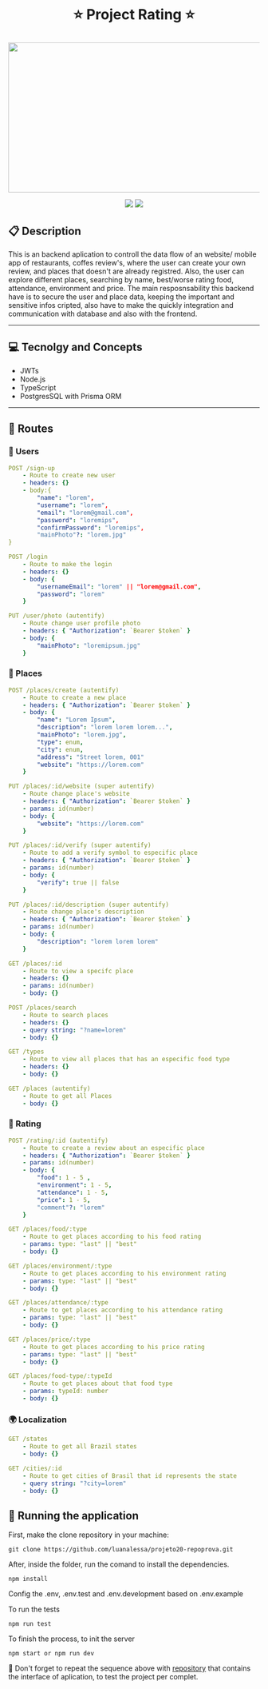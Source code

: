 # <p align = "center">⭐ Project Rating ⭐</p>

<p align="center">
   <img src="https://www.impactplus.com/hubfs/customer-reviews-in-sales-featured.jpg" width="600" height="300" object-fit="cover"/>
</p>

<p align = "center">
   <img src="https://img.shields.io/badge/author-lucasmartinso-4dae71?style=flat-square" />
   <img src="https://img.shields.io/github/languages/count/lucasmartinso/projeto20-repoprovas?color=4dae71&style=flat-square" />
</p>


##  :clipboard: Description

This is an backend aplication to controll the data flow of an website/ mobile app of restaurants, coffes review's, where the user can create your own review, and places that doesn't are already registred. Also, the user can explore different places, searching by name, best/worse rating food, attendance, environment and price. The main resposnsability this backend have is to secure the user and place data, keeping the important and sensitive infos cripted, also have to make the quickly integration and communication with database and also with the frontend. 
***

## :computer:	 Tecnolgy and Concepts 

- JWTs
- Node.js
- TypeScript
- PostgresSQL with Prisma ORM

***

## :rocket: Routes

### 👥 Users 

```yml
POST /sign-up
    - Route to create new user
    - headers: {}
    - body:{
        "name": "lorem",
        "username": "lorem",
        "email": "lorem@gmail.com",
        "password": "loremips",
        "confirmPassword": "loremips",
        "mainPhoto"?: "lorem.jpg"
}
```
    
```yml 
POST /login
    - Route to make the login
    - headers: {}
    - body: {
        "usernameEmail": "lorem" || "lorem@gmail.com",
        "password": "lorem"
    }
```

```yml 
PUT /user/photo (autentify)
    - Route change user profile photo
    - headers: { "Authorization": `Bearer $token` }
    - body: {
        "mainPhoto": "loremipsum.jpg"
    }
```

### 🏣 Places  

```yml 
POST /places/create (autentify)
    - Route to create a new place
    - headers: { "Authorization": `Bearer $token` }
    - body: {
        "name": "Lorem Ipsum",
        "description": "lorem lorem lorem...",
        "mainPhoto": "lorem.jpg",
        "type": enum,
        "city": enum,
        "address": "Street lorem, 001"
        "website": "https://lorem.com"
    }
```

```yml 
PUT /places/:id/website (super autentify)
    - Route change place's website 
    - headers: { "Authorization": `Bearer $token` }
    - params: id(number)
    - body: {
        "website": "https://lorem.com"
    }
```

```yml 
PUT /places/:id/verify (super autentify)
    - Route to add a verify symbol to especific place
    - headers: { "Authorization": `Bearer $token` }
    - params: id(number)
    - body: {
        "verify": true || false 
    }
```

```yml 
PUT /places/:id/description (super autentify)
    - Route change place's description
    - headers: { "Authorization": `Bearer $token` }
    - params: id(number)
    - body: {
        "description": "lorem lorem lorem"
    }
```

```yml 
GET /places/:id
    - Route to view a specifc place 
    - headers: {}
    - params: id(number)
    - body: {}
```

```yml 
POST /places/search
    - Route to search places
    - headers: {}
    - query string: "?name=lorem"
    - body: {}
```

```yml 
GET /types
    - Route to view all places that has an especific food type
    - headers: {}
    - body: {}
```
```yml 
GET /places (autentify)
    - Route to get all Places
    - body: {}
```


### 🌠 Rating  

```yml 
POST /rating/:id (autentify)
    - Route to create a review about an especific place
    - headers: { "Authorization": `Bearer $token` }
    - params: id(number)
    - body: {
        "food": 1 - 5 ,
        "environment": 1 - 5,
        "attendance": 1 - 5,
        "price": 1 - 5,
        "comment"?: "lorem"
    }
```

```yml 
GET /places/food/:type
    - Route to get places according to his food rating
    - params: type: "last" || "best" 
    - body: {}
```

```yml 
GET /places/environment/:type
    - Route to get places according to his environment rating
    - params: type: "last" || "best" 
    - body: {}
```

```yml 
GET /places/attendance/:type 
    - Route to get places according to his attendance rating
    - params: type: "last" || "best" 
    - body: {}
```

```yml 
GET /places/price/:type 
    - Route to get places according to his price rating
    - params: type: "last" || "best" 
    - body: {}
```

```yml 
GET /places/food-type/:typeId 
    - Route to get places about that food type
    - params: typeId: number
    - body: {}
```

### 🌍 Localization  

```yml 
GET /states
    - Route to get all Brazil states
    - body: {}
```

```yml 
GET /cities/:id
    - Route to get cities of Brasil that id represents the state
    - query string: "?city=lorem"
    - body: {}
```
## 🏁 Running the application

First, make the clone repository in your machine:

```
git clone https://github.com/luanalessa/projeto20-repoprova.git
```

After, inside the folder, run the comand to install the dependencies.

```
npm install
```
Config the .env, .env.test and .env.development based on .env.example

To run the tests 
```
npm run test
```

To finish the process, to init the server
```
npm start or npm run dev
```

:stop_sign: Don't forget to repeat the sequence above with [repository](https://github.com/lucasmartinso/rating-back) that contains the interface of aplication, to test the project per complet.
